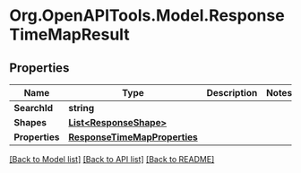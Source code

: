 # Org.OpenAPITools.Model.ResponseTimeMapResult

## Properties

Name | Type | Description | Notes
------------ | ------------- | ------------- | -------------
**SearchId** | **string** |  | 
**Shapes** | [**List&lt;ResponseShape&gt;**](ResponseShape.md) |  | 
**Properties** | [**ResponseTimeMapProperties**](ResponseTimeMapProperties.md) |  | 

[[Back to Model list]](../README.md#documentation-for-models) [[Back to API list]](../README.md#documentation-for-api-endpoints) [[Back to README]](../README.md)

